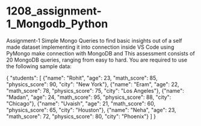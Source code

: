 # 1208_assignment-1_Mongodb_Python
Assignment-1
Simple Mongo Queries to find basic insights out of a self made dataset implementing it into connection inside VS Code using PyMongo
make connection with MongoDB and This assessment consists of 20 MongoDB queries, ranging from easy to hard. You are required to use the following sample data:

{
    "students": [
        {"name": "Rohit", "age": 23, "math_score": 85, "physics_score": 90, "city": "New York"},
        {"name": "Eram", "age": 22, "math_score": 78, "physics_score": 75, "city": "Los Angeles"},
        {"name": "Madan", "age": 24, "math_score": 95, "physics_score": 88, "city": "Chicago"},
        {"name": "Uvaish", "age": 21, "math_score": 60, "physics_score": 65, "city": "Houston"},
        {"name": "Neha", "age": 23, "math_score": 72, "physics_score": 80, "city": "Phoenix"}
    ]
}

